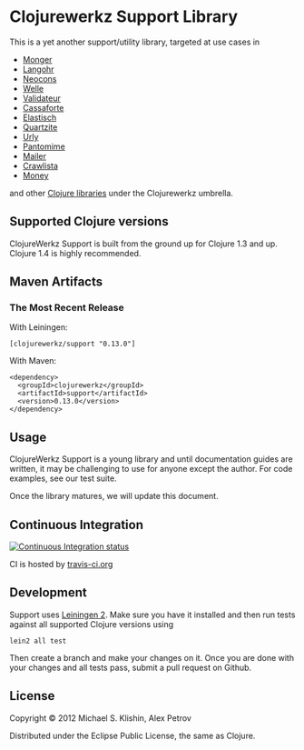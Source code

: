 # Clojurewerkz Support Library

This is a yet another support/utility library, targeted at use cases in

 * [Monger](https://github.com/michaelklishin/monger)
 * [Langohr](https://github.com/michaelklishin/langohr)
 * [Neocons](https://github.com/michaelklishin/neocons)
 * [Welle](https://github.com/michaelklishin/welle)
 * [Validateur](https://github.com/michaelklishin/validateur)
 * [Cassaforte](https://github.com/clojurewerkz/cassaforte)
 * [Elastisch](https://github.com/clojurewerkz/elastisch)
 * [Quartzite](https://github.com/michaelklishin/quartzite)
 * [Urly](https://github.com/michaelklishin/urly)
 * [Pantomime](https://github.com/michaelklishin/pantomime)
 * [Mailer](https://github.com/clojurewerkz/mailer)
 * [Crawlista](https://github.com/michaelklishin/crawlista)
 * [Money](https://github.com/clojurewerkz/money)

and other [Clojure libraries](http://clojurewerkz.org) under the Clojurewerkz umbrella.


## Supported Clojure versions

ClojureWerkz Support is built from the ground up for Clojure 1.3 and up. Clojure 1.4 is
highly recommended.



## Maven Artifacts

### The Most Recent Release

With Leiningen:

    [clojurewerkz/support "0.13.0"]

With Maven:

    <dependency>
      <groupId>clojurewerkz</groupId>
      <artifactId>support</artifactId>
      <version>0.13.0</version>
    </dependency>


## Usage

ClojureWerkz Support is a young library and until documentation guides are written,
it may be challenging to use for anyone except the author. For code examples, see our test suite.

Once the library matures, we will update this document.


## Continuous Integration

[![Continuous Integration status](https://secure.travis-ci.org/clojurewerkz/support.png)](http://travis-ci.org/clojurewerkz/support)


CI is hosted by [travis-ci.org](http://travis-ci.org)



## Development

Support uses [Leiningen 2](https://github.com/technomancy/leiningen/blob/master/doc/TUTORIAL.md). Make sure you have it installed and then run tests
against all supported Clojure versions using

    lein2 all test

Then create a branch and make your changes on it. Once you are done with your changes and all tests pass, submit
a pull request on Github.



## License

Copyright © 2012 Michael S. Klishin, Alex Petrov

Distributed under the Eclipse Public License, the same as Clojure.
